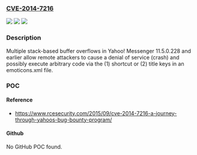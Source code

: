 ### [CVE-2014-7216](https://cve.mitre.org/cgi-bin/cvename.cgi?name=CVE-2014-7216)
![](https://img.shields.io/static/v1?label=Product&message=n%2Fa&color=blue)
![](https://img.shields.io/static/v1?label=Version&message=n%2Fa&color=blue)
![](https://img.shields.io/static/v1?label=Vulnerability&message=n%2Fa&color=brighgreen)

### Description

Multiple stack-based buffer overflows in Yahoo! Messenger 11.5.0.228 and earlier allow remote attackers to cause a denial of service (crash) and possibly execute arbitrary code via the (1) shortcut or (2) title keys in an emoticons.xml file.

### POC

#### Reference
- https://www.rcesecurity.com/2015/09/cve-2014-7216-a-journey-through-yahoos-bug-bounty-program/

#### Github
No GitHub POC found.

